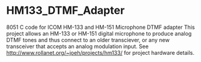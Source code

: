 # HM133_DTMF_Adapter
8051 C code for ICOM HM-133 and HM-151 Microphone DTMF adapter
This project allows an HM-133 or HM-151 digital microphone to produce analog DTMF tones and thus connect to
an older transciever, or any new transceiver that accepts an analog modulation input.
See http://www.rollanet.org/~joeh/projects/hm133/ for project hardware details.

